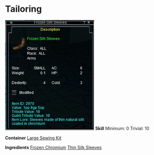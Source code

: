 <!-- TITLE: Frozen Silk Sleeves -->
<!-- SUBTITLE: Made of spider silk soaked in chromium -->

# Tailoring
![Frozen Silk Sleeves](/uploads/tailoring/frozen-silk-sleeves.jpg "Frozen Silk Sleeves")
**Skill**
Minimum: 0
Trivial: 10

**Container**
[Large Sewing Kit](large-sewing-kit)

**Ingredients**
[Frozen Chromium](frozen-chromium)
[Thin Silk Sleeves](thin-silk-sleeves)
